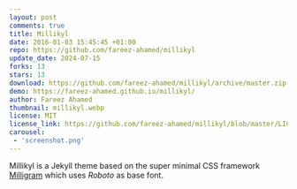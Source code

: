 ```yaml
---
layout: post
comments: true
title: Millikyl
date: 2016-01-03 15:45:45 +01:00
repo: https://github.com/fareez-ahamed/millikyl
update_date: 2024-07-15
forks: 13
stars: 13
download: https://github.com/fareez-ahamed/millikyl/archive/master.zip
demo: https://fareez-ahamed.github.io/millikyl/
author: Fareez Ahamed
thumbnail: millikyl.webp
license: MIT
license_link: https://github.com/fareez-ahamed/millikyl/blob/master/LICENSE.TXT
carousel:
 - 'screenshot.png'
---
```


Millikyl is a Jekyll theme based on the super minimal CSS framework [Milligram](https://github.com/milligram/milligram) which uses *Roboto* as base font.
